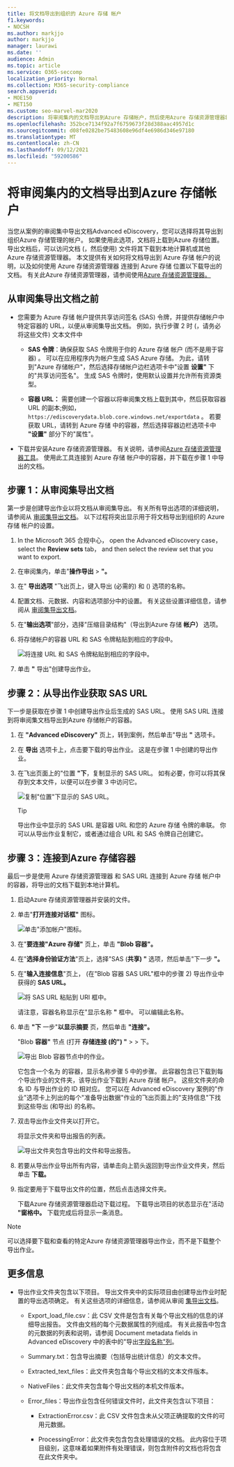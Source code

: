 ```yaml
---
title: 将文档导出到组织的 Azure 存储 帐户
f1.keywords:
- NOCSH
ms.author: markjjo
author: markjjo
manager: laurawi
ms.date: ''
audience: Admin
ms.topic: article
ms.service: O365-seccomp
localization_priority: Normal
ms.collection: M365-security-compliance
search.appverid:
- MOE150
- MET150
ms.custom: seo-marvel-mar2020
description: 将审阅集内的文档导出到Azure 存储帐户，然后使用Azure 存储资源管理器将文档下载到本地计算机。
ms.openlocfilehash: 352bce7134f92a7f6759673f28d388aac4957d1c
ms.sourcegitcommit: d08fe0282be75483608e96df4e6986d346e97180
ms.translationtype: MT
ms.contentlocale: zh-CN
ms.lasthandoff: 09/12/2021
ms.locfileid: "59200586"
---
```

# <a name="export-documents-in-a-review-set-to-an-azure-storage-account"></a>将审阅集内的文档导出到Azure 存储帐户

当您从案例的审阅集中导出文档Advanced eDiscovery，您可以选择将其导出到组织Azure 存储管理的帐户。 如果使用此选项，文档将上载到Azure 存储位置。 导出文档后，可以访问文档 (，然后使用) 文件将其下载到本地计算机或其他Azure 存储资源管理器。 本文提供有关如何将文档导出到 Azure 存储 帐户的说明，以及如何使用 Azure 存储资源管理器 连接到 Azure 存储 位置以下载导出的文档。 有关此Azure 存储资源管理器，请参阅使用[Azure 存储资源管理器。](/azure/storage/blobs/storage-quickstart-blobs-storage-explorer)

## <a name="before-you-export-documents-from-a-review-set"></a>从审阅集导出文档之前

- 您需要为 Azure 存储 帐户提供共享访问签名 (SAS) 令牌，并提供存储帐户中特定容器的 URL，以便从审阅集导出文档。 例如，执行步骤 2 时 (，请务必将这些文件) 文本文件中

  - **SAS 令牌**：确保获取 SAS 令牌用于你的 Azure 存储 帐户 (而不是用于容器) 。 可以在应用程序内为帐户生成 SAS Azure 存储。 为此，请转到"Azure 存储帐户"，然后选择存储帐户边栏选项卡中"设置 **设置"** 下的"共享访问签名"。 生成 SAS 令牌时，使用默认设置并允许所有资源类型。

  - **容器 URL：** 需要创建一个容器以将审阅集文档上载到其中，然后获取容器 URL 的副本;例如， `https://ediscoverydata.blob.core.windows.net/exportdata` 。 若要获取 URL，请转到 Azure 存储 中的容器，然后选择容器边栏选项卡中 **"设置"** 部分下的"属性"。

- 下载并安装Azure 存储资源管理器。 有关说明，请参阅[Azure 存储资源管理器工具](https://go.microsoft.com/fwlink/p/?LinkId=544842)。 使用此工具连接到 Azure 存储 帐户中的容器，并下载在步骤 1 中导出的文档。

## <a name="step-1-export-the-documents-from-a-review-set"></a>步骤 1：从审阅集导出文档

第一步是创建导出作业以将文档从审阅集导出。 有关所有导出选项的详细说明，请参阅从 [审阅集导出文档](export-documents-from-review-set.md)。 以下过程将突出显示用于将文档导出到组织的 Azure 存储 帐户的设置。

1. In the Microsoft 365 合规中心， open the Advanced eDiscovery case， select the **Review sets** tab， and then select the review set that you want to export.

2. 在审阅集内，单击"**操作导出**  >  **"。**

3. 在" **导出选项** "飞出页上，键入导出 (必需的) 和 () 选项的名称。

4. 配置文档、元数据、内容和选项部分中的设置。 有关这些设置详细信息，请参阅从 [审阅集导出文档](export-documents-from-review-set.md)。

5. 在"**输出选项**"部分，选择"压缩目录结构"（导出到Azure 存储 **帐户）** 选项。

6. 将存储帐户的容器 URL 和 SAS 令牌粘贴到相应的字段中。

   ![将连接 URL 和 SAS 令牌粘贴到相应的字段中。](../media/AzureStorageOutputOptions.png)

7. 单击 **"** 导出"创建导出作业。

## <a name="step-2-obtain-the-sas-url-from-the-export-job"></a>步骤 2：从导出作业获取 SAS URL

下一步是获取在步骤 1 中创建导出作业后生成的 SAS URL。 使用 SAS URL 连接到将审阅集文档导出到Azure 存储帐户的容器。

1. 在 **"Advanced eDiscovery"** 页上，转到案例，然后单击"导出 **"** 选项卡。

2. 在 **导出** 选项卡上，点击要下载的导出作业。 这是在步骤 1 中创建的导出作业。

3. 在飞出页面上的"位置 **"下**，复制显示的 SAS URL。 如有必要，你可以将其保存到文本文件，以便可以在步骤 3 中访问它。

   ![复制"位置"下显示的 SAS URL。](../media/eDiscoExportJob.png)

   > [!TIP]
   > 导出作业中显示的 SAS URL 是容器 URL 和您的 Azure 存储 令牌的串联。 你可以从导出作业复制它，或者通过组合 URL 和 SAS 令牌自己创建它。

## <a name="step-3-connect-to-the-azure-storage-container"></a>步骤 3：连接到Azure 存储容器

最后一步是使用 Azure 存储资源管理器 和 SAS URL 连接到 Azure 存储 帐户中的容器，将导出的文档下载到本地计算机。

1. 启动Azure 存储资源管理器并安装的文件。

2. 单击"**打开连接对话框"** 图标。

   ![单击"添加帐户"图标。](../media/AzureStorageConnect.png)

3. 在"**要连接"Azure 存储"** 页上，单击 **"Blob 容器"。**

4. 在"**选择身份验证方法**"页上，选择"SAS (**共享) "** 选项，然后单击"下一步 **"。**

5. 在"**输入连接信息**"页上， (在"Blob 容器 SAS URL"框中的步骤 2) 导出作业中获得的 **SAS URL。**

    ![将 SAS URL 粘贴到 URI 框中。](../media/AzureStorageConnect3.png)

    请注意，容器名称显示在"显示名称 **&quot;** 框中。 可以编辑此名称。

6. 单击 **&quot;下** 一步&quot;**以显示摘要** 页，然后单击 **&quot;连接&quot;。**

    &quot;Blob **容器&quot;** 节点 (打开 **存储连接 (的") "**  >   \> 下。

    ![导出 Blob 容器节点中的作业。](../media/AzureStorageConnect5.png)

    它包含一个名为 的容器，显示名称步骤 5 中的步骤。 此容器包含已下载到每个导出作业的文件夹，该导出作业下载到 Azure 存储 帐户。 这些文件夹的命名 ID 与导出作业的 ID 相对应。 您可以在 Advanced eDiscovery 案例的"作业"选项卡上列出的每个"准备导出数据"作业的飞出页面上的"支持信息"下找到这些导出 (和导出) 的名称。 

7. 双击导出作业文件夹以打开它。

   将显示文件夹和导出报告的列表。

    ![导出文件夹包含导出的文件和导出报告。](../media/AzureStorageConnect6.png)

8. 若要从导出作业导出所有内容，请单击向上箭头返回到导出作业文件夹，然后单击 **下载。**

9. 指定要用于下载导出文件的位置，然后点击选择文件夹。

    下载Azure 存储资源管理器启动下载过程。 下载导出项目的状态显示在"活动 **"窗格中。** 下载完成后将显示一条消息。

> [!NOTE]
> 可以选择要下载和查看的特定Azure 存储资源管理器导出作业，而不是下载整个导出作业。

## <a name="more-information"></a>更多信息

- 导出作业文件夹包含以下项目。 导出文件夹中的实际项目由创建导出作业时配置的导出选项确定。 有关这些选项的详细信息，请参阅从审阅 [集导出文档](export-documents-from-review-set.md)。

  - Export_load_file.csv：此 CSV 文件是包含有关每个导出文档的信息的详细导出报告。 文件由文档的每个元数据属性的列组成。 有关此报告中包含的元数据的列表和说明，请参阅 Document metadata fields  in Advanced eDiscovery 中的表中的"导出[字段名称"列](document-metadata-fields-in-advanced-ediscovery.md)。

  - Summary.txt：包含导出摘要（包括导出统计信息）的文本文件。

  - Extracted_text_files：此文件夹包含每个导出文档的文本文件版本。

  - NativeFiles：此文件夹包含每个导出文档的本机文件版本。

  - Error_files：导出作业包含任何错误文件时，此文件夹包含以下项目：

    - ExtractionError.csv：此 CSV 文件包含未从父项正确提取的文件的可用元数据。

    - ProcessingError：此文件夹包含包含处理错误的文档。 此内容位于项目级别，这意味着如果附件有处理错误，则包含附件的文档也将包含在此文件夹中。
